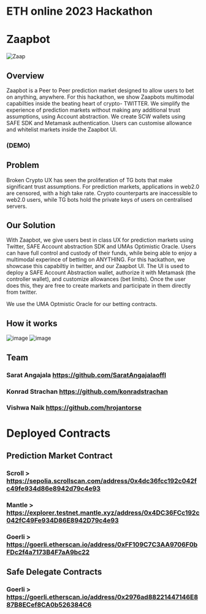 # ETH online 2023 Hackathon

# Zaapbot
![Zaap](https://github.com/EpsilonProtocol/eo2023hackathon/assets/148345042/8131adc3-d313-4749-9b42-398792d4ea02)


## Overview

Zaapbot is a Peer to Peer prediction market designed to allow users to bet on anything, anywhere. For this hackathon, we show Zaapbots multimodal capabilties inside the beating heart of crypto- TWITTER. We simplify the experience of prediction markets without making any additional trust assumptions, using Account abstraction. We create SCW wallets using SAFE SDK and Metamask authentication. Users can customise allowance and whitelist markets inside the Zaapbot UI. 

### (DEMO)

## Problem

Broken Crypto UX has seen the proliferation of TG bots that make significant trust assumptions. For prediction markets, applications in web2.0 are censored, with a high take rate. Crypto counterparts are inaccessible to web2.0 users, while TG bots hold the private keys of users on centralised servers. 

## Our Solution 

With Zaapbot, we give users best in class UX for prediction markets using Twitter, SAFE Account abstraction SDK and UMAs Optimistic Oracle. Users can have full control and custody of their funds, while being able to enjoy a multimodal experince of betting on ANYTHING. For this hackathon, we showcase this capabiltiy in twitter, and our Zaapbot UI. The UI is used to deploy a SAFE Account Abstraction wallet, authorize it with Metamask (the controller wallet), and customize allowances (bet limits). Once the user does this, they are free to create markets and participate in them directly from twitter. 

We use the UMA Optmistic Oracle for our betting contracts. 

## How it works

![image](https://github.com/EpsilonProtocol/eo2023hackathon/assets/60383339/fd7409ae-c428-4263-9f7e-e70d885805e6)
![image](https://github.com/EpsilonProtocol/eo2023hackathon/assets/60383339/54ec3058-042d-4c45-ab0e-2821591aba9c)

## Team 

### Sarat Angajala https://github.com/SaratAngajalaoffl
### Konrad Strachan https://github.com/konradstrachan
### Vishwa Naik https://github.com/hrojantorse

# Deployed Contracts

## Prediction Market Contract

### Scroll > https://sepolia.scrollscan.com/address/0x4dc36fcc192c042fc49fe934d86e8942d79c4e93
### Mantle > https://explorer.testnet.mantle.xyz/address/0x4DC36FCc192c042fC49Fe934D86E8942D79c4e93
### Goerli > https://goerli.etherscan.io/address/0xFF109C7C3AA9706F0bFDc2f4a7173B4F7aA9bc22

## Safe Delegate Contracts

### Goerli > https://goerli.etherscan.io/address/0x2976ad88221447146E887B8ECef8CA0b526384C6



